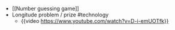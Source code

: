 - [[Number guessing game]]
- Longitude problem / prize #technology
	- {{video https://www.youtube.com/watch?v=D-i-emUOTfk}}